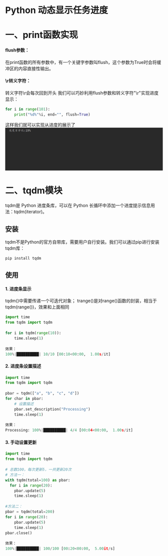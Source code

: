 # Python 动态显示任务进度

# 一、print函数实现

#### flush参数：
在print函数的所有参数中，有一个关键字参数叫flush，这个参数为True时会将缓冲区的内容直接性输出。
#### \r转义字符：
转义字符\r会每次回到开头
我们可以巧妙利用flush参数和转义字符"\r"实现进度显示：
```python
for i in range(101):
	print("%d%"%i, end="", flush=True)
```
这样我们就可以实现从进度的展示了
![image.png](https://raw.githubusercontent.com/wlynxg/pic/main/2025/06/01/20250601-184930.png)

# 二、tqdm模块
tqdm是 Python 进度条库，可以在 Python 长循环中添加一个进度提示信息用法：tqdm(iterator)。
## 安装
tqdm不是Python的官方自带库，需要用户自行安装。我们可以通过pip进行安装tqdm库：
```python
pip install tqdm
```
## 使用
#### 1. 进度条显示
tqdm()中需要传递一个可迭代对象；
 trange()是对range()函数的封装，相当于tqdm(range())，效果和上面相同
```python
import time
from tqdm import tqdm

for i in tqdm(range(10)):
    time.sleep(1)

效果：
100%|██████████| 10/10 [00:10<00:00,  1.00s/it]
```
#### 2. 进度条设置描述
```python
import time
from tqdm import tqdm

pbar = tqdm(["a", "b", "c", "d"])
for char in pbar:
    # 设置描述
    pbar.set_description("Processing")
    time.sleep(1)

效果：
Processing: 100%|██████████| 4/4 [00:04<00:00,  1.00s/it]
```
#### 3. 手动设置更新
```python
import time
from tqdm import tqdm

# 总数100，每次更新5，一共更新20次
# 方法一：
with tqdm(total=100) as pbar:
  for i in range(20):
    pbar.update(5) 
    time.sleep(1)

#方法二：
pbar = tqdm(total=200)  
for i in range(20):  
    pbar.update(5)
    time.sleep(1)
pbar.close()

效果：
100%|██████████| 100/100 [00:20<00:00,  5.00it/s]
```